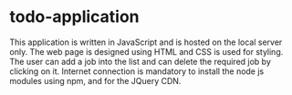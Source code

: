 # todo-application
This application is written in JavaScript and is hosted on the local server only. The web page is designed using HTML and CSS
is used for styling. The user can add a job into the list and can delete the required job by clicking on it. Internet connection
is mandatory to install the node js modules using npm, and for the JQuery CDN. 
